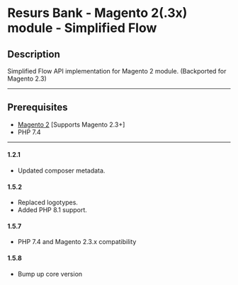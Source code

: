 # Resurs Bank - Magento 2(.3x) module - Simplified Flow

## Description

Simplified Flow API implementation for Magento 2 module. (Backported for Magento 2.3)

---

## Prerequisites

* [Magento 2](https://devdocs.magento.com/guides/v2.4/install-gde/bk-install-guide.html) [Supports Magento 2.3+]
*  PHP 7.4

---

#### 1.2.1

* Updated composer metadata.

#### 1.5.2

* Replaced logotypes.
* Added PHP 8.1 support.

#### 1.5.7

* PHP 7.4 and Magento 2.3.x compatibility

#### 1.5.8

* Bump up core version
